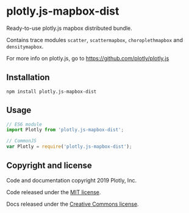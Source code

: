 # plotly.js-mapbox-dist

Ready-to-use plotly.js mapbox distributed bundle.

Contains trace modules `scatter`, `scattermapbox`, `choroplethmapbox` and `densitymapbox`.

For more info on plotly.js, go to https://github.com/plotly/plotly.js

## Installation

```
npm install plotly.js-mapbox-dist
```
## Usage

```js
// ES6 module
import Plotly from 'plotly.js-mapbox-dist';

// CommonJS
var Plotly = require('plotly.js-mapbox-dist');
```

## Copyright and license

Code and documentation copyright 2019 Plotly, Inc.

Code released under the [MIT license](https://github.com/plotly/plotly.js/blob/master/LICENSE).

Docs released under the [Creative Commons license](https://github.com/plotly/documentation/blob/source/LICENSE).
